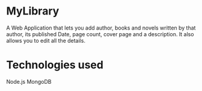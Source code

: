 # MyLibrary

A Web Application that lets you add author, books and novels written by that author, its published Date, page count, cover page and a description. It also allows you to edit all the details.

# Technologies used

Node.js
MongoDB
